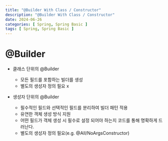 ```yaml
---
title: "@Builder With Class / Constructor"
description: "@Builder With Class / Constructor"
date: 2024-06-26
categories: [ Spring, Spring Basic ]
tags: [ Spring, Spring Basic ]
---
```


# @Builder

- 클래스 단위의 @Builder
  - 모든 필드를 포함하는 빌더를 생성
  - 별도의 생성자 정의 필요 x
  
- 생성자 단위의 @Builder
  - 필수적인 필드와 선택적인 필드를 분리하여 빌더 패턴 적용
  - 유연한 객체 생성 방식 지원
  - 어떤 필드가 객체 생성 시 필수로 설정 되어야 하는지 코드를 통해 명확하게 드러난다. 
  - 별도의 생성자 정의 필요(e.g. @All/NoArgsConstructor) 